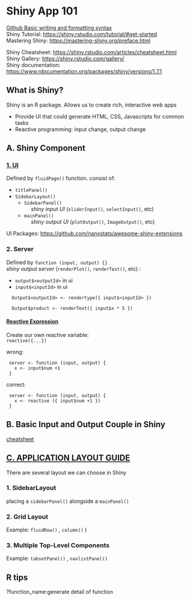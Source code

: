 
# Shiny App 101
[Github Basic writing and formatting syntax](https://docs.github.com/en/get-started/writing-on-github/getting-started-with-writing-and-formatting-on-github/basic-writing-and-formatting-syntax)  
Shiny Tutorial: https://shiny.rstudio.com/tutorial/#get-started  
Mastering Shiny: https://mastering-shiny.org/preface.html  
  
Shiny Cheatsheet: https://shiny.rstudio.com/articles/cheatsheet.html  
Shiny Gallery: https://shiny.rstudio.com/gallery/  
Shiny documentation:  https://www.rdocumentation.org/packages/shiny/versions/1.7.1

## What is Shiny?  
Shiny is an R package. 
Allows us to create rich, interactive web apps  
  
- Provide UI that could generate HTML, CSS, Javascripts for common tasks
- Reactive programming: input change, output change

## A. Shiny Component
    
### [1. UI](https://shiny.rstudio.com/tutorial/written-tutorial/lesson2/)    
   Defined by `fluidPage()` function. consist of:  
   - `titlePanel()`  
   - `SidebarLayout()`  
        - `SidebarPanel()`  
        &emsp; _shiny input UI_  (`sliderInput()`, `selectInput()`, etc)  
        - `mainPanel()`  
         &emsp; _shiny output UI_ (`plotOutput()`, `ImageOutput()`, etc)  
           
UI Packages: https://github.com/nanxstats/awesome-shiny-extensions
    
### 2. Server
Defined by `function (input, output) {}`  
_shiny output server_ (`renderPlot()`,  `renderText()`, etc) :  
- `output$<outputId>` in ui   
- `input$<inputId>` in ui  

```    
  Output$<outputId> <- rendertype({ input$<inputId> }) 
    
  Output$product <- renderText({ input$x * 5 })
```  
  
#### [Reactive Expression](youtube.com/watch?v=cqOUpnF-Lco)  
Create our own reactive variable:  
`reactive({...})`  
  
 wrong:  
 ```  
  server <- function (input, output) {  
    x <- input$num +1  
  }  
 ```  
 
  correct:  
 ```  
  server <- function (input, output) {  
    x <- reactive ({ input$num +1 }) 
  }  
 ```  



## B. Basic Input and Output Couple in Shiny
[cheatsheet](https://shiny.rstudio.com/articles/cheatsheet.html)

## [C. APPLICATION LAYOUT GUIDE](https://shiny.rstudio.com/articles/layout-guide.html)  
There are several layout we can choose in Shiny 
### 1. SidebarLayout  
placing a `sidebarPanel()` alongside a `mainPanel()`  
### 2. Grid Layout  
Example: `fluidRow()` , `column()` )
### 3. Multiple Top-Level Components
Example: `tabsetPanel()` , `navlistPanel()`  
  
  
      
  
  
  
## R tips  
?function_name:generate detail of function

